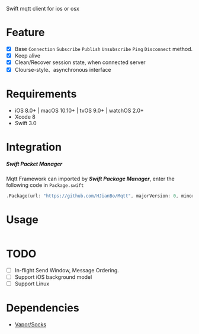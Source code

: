 Swift mqtt client for ios or osx 
# Feature
- [x] Base `Connection` `Subscribe` `Publish` `Unsubscribe` `Ping` `Disconnect` method.
- [x] Keep alive
- [x] Clean/Recover session state, when connected server
- [x] Clourse-style、asynchronous interface

# Requirements
- iOS 8.0+ | macOS 10.10+ | tvOS 9.0+ | watchOS 2.0+
- Xcode 8
- Swift 3.0

# Integration
##### Swift Packet Manager
Mqtt Framework can imported by ***Swift Package Manager***, enter the following code in `Package.swift`
```swift
.Package(url: "https://github.com/HJianBo/Mqtt", majorVersion: 0, minor: 1)
```

# Usage
```swift
```


# TODO
- [ ] In-flight Send Window, Message Ordering.
- [ ] Support iOS background model
- [ ] Support Linux

# Dependencies
- [Vapor/Socks](https://github.com/vapor/socks)

